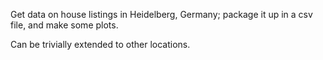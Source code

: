Get data on house listings in Heidelberg, Germany; 
package it up in a csv file, and make some plots.

Can be trivially extended to other locations.
